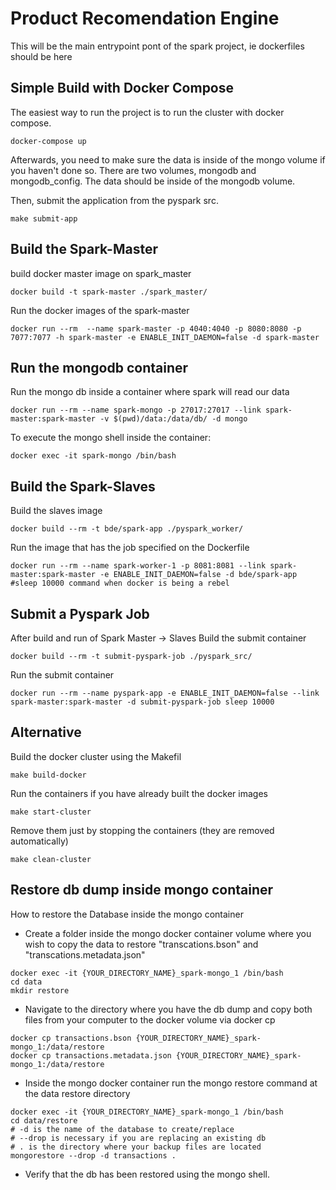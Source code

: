 # Product Recomendation Engine

This will be the main entrypoint pont of the spark project, ie dockerfiles should be here

## Simple Build with Docker Compose

The easiest way to run the project is to run the cluster with docker compose.

```
docker-compose up
```

Afterwards, you need to make sure the data is inside of the
mongo volume if you haven't done so. There are two volumes, mongodb and mongodb_config.
The data should be inside of the mongodb volume.

Then, submit the application from the pyspark src.

```
make submit-app
```

## Build the Spark-Master

build docker master image on spark_master

```
docker build -t spark-master ./spark_master/
```

Run the docker images of the spark-master

```
docker run --rm  --name spark-master -p 4040:4040 -p 8080:8080 -p 7077:7077 -h spark-master -e ENABLE_INIT_DAEMON=false -d spark-master

```

## Run the mongodb container

Run the mongo db inside a container where spark will read our data

```
docker run --rm --name spark-mongo -p 27017:27017 --link spark-master:spark-master -v $(pwd)/data:/data/db/ -d mongo
```

To execute the mongo shell inside the container:

```
docker exec -it spark-mongo /bin/bash
```

## Build the Spark-Slaves

Build the slaves image

```
docker build --rm -t bde/spark-app ./pyspark_worker/
```

Run the image that has the job specified on the Dockerfile

```
docker run --rm --name spark-worker-1 -p 8081:8081 --link spark-master:spark-master -e ENABLE_INIT_DAEMON=false -d bde/spark-app #sleep 10000 command when docker is being a rebel
```

## Submit a Pyspark Job

After build and run of Spark Master -> Slaves
Build the submit container

```
docker build --rm -t submit-pyspark-job ./pyspark_src/
```

Run the submit container

```
docker run --rm --name pyspark-app -e ENABLE_INIT_DAEMON=false --link spark-master:spark-master -d submit-pyspark-job sleep 10000

```

## Alternative

Build the docker cluster using the Makefil

```
make build-docker
```

Run the containers if you have already built the docker images

```
make start-cluster
```

Remove them just by stopping the containers (they are removed automatically)

```
make clean-cluster
```

## Restore db dump inside mongo container

How to restore the Database inside the mongo container

- Create a folder inside the mongo docker container volume where you wish to copy the data to restore "transcations.bson" and "transcations.metadata.json"

```
docker exec -it {YOUR_DIRECTORY_NAME}_spark-mongo_1 /bin/bash
cd data
mkdir restore
```

- Navigate to the directory where you have the db dump and copy both files from your computer to the docker volume via docker cp

```
docker cp transactions.bson {YOUR_DIRECTORY_NAME}_spark-mongo_1:/data/restore
docker cp transactions.metadata.json {YOUR_DIRECTORY_NAME}_spark-mongo_1:/data/restore
```

- Inside the mongo docker container run the mongo restore command at the data restore directory

```
docker exec -it {YOUR_DIRECTORY_NAME}_spark-mongo_1 /bin/bash
cd data/restore
# -d is the name of the database to create/replace
# --drop is necessary if you are replacing an existing db
# . is the directory where your backup files are located
mongorestore --drop -d transactions .
```

- Verify that the db has been restored using the mongo shell.
